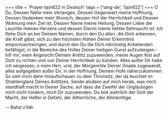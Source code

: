 +++
title = 'Prayer bpn622 in Deutsch'
tags = ['lang-de', 'bpn622']
+++
O Du, Dessen Nähe mein Verlangen, Dessen Gegenwart meine Hoffnung, Dessen Gedenken mein Wunsch, dessen Hof der Herrlichkeit und Dessen Wohnung mein Ziel ist, Dessen Name meine Heilung, Dessen Liebe die Leuchte meines Herzens und dessen Dienst meine tiefste Sehnsucht ist. Ich flehe Dich an bei Deinem Namen, durch den Du allen, die Dich erkennen, die Kraft gibst, sich zu den höchsten Höhen Deiner Erkenntnis emporzuschwingen, und durch den Du die Dich inbrünstig Anbetenden befähigst, in die Bereiche des Hofes Deiner heiligen Gunst aufzusteigen - hilf mir, mein Angesicht Deinem Antlitz zuzuwenden, meine Augen fest auf Dich zu richten und von Deiner Herrlichkeit zu künden.
Alles außer Dir habe ich vergessen, o mein Herr, und, der Morgenröte Deiner Gnade zugewandt, alles aufgegeben außer Dir, in der Hoffnung, Deinem Hofe näherzukommen. So sieh mich denn hinaufschauen zu dem Thronsitz, der da leuchtet im Strahlenglanz Deines Antlitzes. Sende alsdann auf mich herab, was mich standhaft macht in Deiner Sache, auf dass die Zweifel der Ungläubigen mich nicht hindern, mich Dir zuzuwenden.
Du bist wahrlich der Gott der Macht, der Helfer in Gefahr, der Allherrliche, der Allmächtige.

-- Bahá'u'lláh
